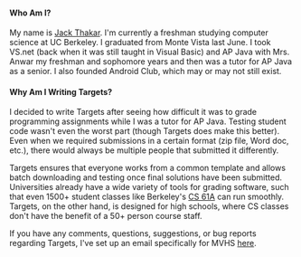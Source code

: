 #### Who Am I? ####

My name is [Jack Thakar](https://jackthakar.com). I'm currently a freshman studying computer science at UC Berkeley. I graduated from Monte Vista last June. I took VS.net (back when it was still taught in Visual Basic) and AP Java with Mrs. Anwar my freshman and sophomore years and then was a tutor for AP Java as a senior. I also founded Android Club, which may or may not still exist.

#### Why Am I Writing Targets? ####

I decided to write Targets after seeing how difficult it was to grade programming assignments while I was a tutor for AP Java. Testing student code wasn't even the worst part (though Targets does make this better). Even when we required submissions in a certain format (zip file, Word doc, etc.), there would always be multiple people that submitted it differently.

Targets ensures that everyone works from a common template and allows batch downloading and testing once final solutions have been submitted. Universities already have a wide variety of tools for grading software, such that even 1500+ student classes like Berkeley's [CS 61A](http://cs61a.org) can run smoothly. Targets, on the other hand, is designed for high schools, where CS classes don't have the benefit of a 50+ person course staff.

If you have any comments, questions, suggestions, or bug reports regarding Targets, I've set up an email specifically for MVHS [here](mailto:mvhstargets@jackthakar.com).